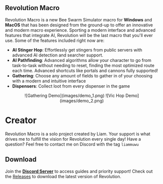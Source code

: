 ## Revolution Macro

Revolution Macro is a new Bee Swarm Simulator macro for **Windows** and **MacOS** that has been designed from the ground-up to offer an innovative and modern macro experience.
Sporting a modern interface and advanced features that integrate AI, Revolution will be the last macro that you'll ever use. Some of the features included right now are:

* **AI Stinger Hop**: Effortlessly get stingers from public servers with advanced AI detection and searcher support.
* **AI Pathfinding**: Advanced algorithms allow your character to go from task-to-task without needing to reset, finding the most optimized route each time. Advanced shortcuts like portals and cannons fully supported!
* **Gathering**: Choose any amount of fields to gather in of your choosing with a modern and intuitive interface
* **Dispensers**: Collect loot from every dispenser in the game

<p align="center">
![Gathering Demo](images/demo_1.png)
![Vic Hop Demo](images/demo_2.png)
</p>


# Creator

Revolution Macro is a solo project created by Liam. Your support is what drives me to fulfill the vision for Revolution every single day! Have a question? Feel free to contact me on Discord with the tag `liammuwu` 

## Download

Join the [**Discord Server**](https://discord.gg/HDJk6aEyt4) to access guides and priority support! Check out the [Releases](https://github.com/nosyliam/revolution-macro/releases) to download the latest version of Revolution.